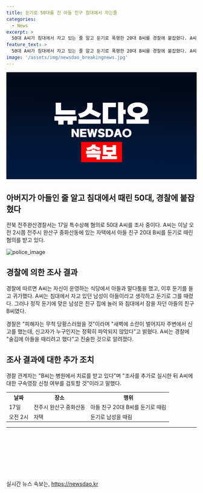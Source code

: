 ```yaml
---
title: 둔기로 50대를 친 아들 친구 침대에서 자는줄
categories:
  - News
excerpt: >
  50대 A씨가 침대에서 자고 있는 줄 알고 둔기로 폭행한 20대 B씨를 경찰에 붙잡혔다. A씨는 술에 취해 아들과 말다툼을 한 뒤 집으로 귀가한 뒤, 침대에서 자는 남성을 아들이라 착각하고 폭행했다. 피해자는 아들 친구로, 사건은 주변 신고로 드러났다. A씨는 술에 취한 상태에서의 행동이라 주장했고, 피해자는 병원 치료 후 경찰의 추가 조사에 따라 A씨에 대한 구속 여부가 결정될 예정이다.
feature_text: >
  50대 A씨가 침대에서 자고 있는 줄 알고 둔기로 폭행한 20대 B씨를 경찰에 붙잡혔다. A씨는 술에 취해 아들과 말다툼을 한 뒤 집으로 귀가한 뒤, 침대에서 자는 남성을 아들이라 착각하고 폭행했다. 피해자는 아들 친구로, 사건은 주변 신고로 드러났다. A씨는 술에 취한 상태에서의 행동이라 주장했고, 피해자는 병원 치료 후 경찰의 추가 조사에 따라 A씨에 대한 구속 여부가 결정될 예정이다.
image: '/assets/img/newsdao_breakingnews.jpg'
---
```


<p><img src="/assets/img/newsdao_breakingnews.jpg" alt="ranknews 속보" /></p>

<h2>아버지가 아들인 줄 알고 침대에서 때린 50대, 경찰에 붙잡혔다</h2>

<p data-ke-size="size16">전북 전주완산경찰서는 17일 특수상해 혐의로 50대 A씨를 조사 중이다. A씨는 이날 오전 2시쯤 전주시 완산구 중화산동에 있는 자택에서 아들 친구 20대 B씨를 둔기로 때린 혐의를 받고 있다.</p>

<p><img src="https://image.shutterstock.com/image-photo/police-line-do-not-cross-260nw-1365070013.jpg" alt="police_image"></p>

<h2 data-ke-size="size26">경찰에 의한 조사 결과</h2>

<p data-ke-size="size16">경찰에 따르면 A씨는 자신이 운영하는 식당에서 아들과 말다툼을 했고, 이후 둔기를 들고 귀가했다. A씨는 침대에서 자고 있던 남성이 아들이라고 생각하고 둔기로 그를 때렸다. 그러나 정작 둔기에 맞은 남성은 친구 집에 놀러 와 침대에서 잠을 자던 아들의 친구 B씨였다.</p>

<p data-ke-size="size16">경찰은 "피해자는 무척 당황스러웠을 것"이라며 "새벽에 소란이 벌어지자 주변에서 신고를 했는데, 신고자가 누구인지는 정확히 파악되지 않았다"고 밝혔다. A씨는 경찰에 "술김에 아들을 때리려고 했다"고 진술한 것으로 알려졌다.</p>

<h2 data-ke-size="size26">조사 결과에 대한 추가 조치</h2>

<p data-ke-size="size16">경찰 관계자는 "B씨는 병원에서 치료를 받고 있다"며 "조사를 추가로 실시한 뒤 A씨에 대한 구속영장 신청 여부를 검토할 것"이라고 말했다.</p>

<table>
  <tr>
    <th>날짜</th>
    <th>장소</th>
    <th>행위</th>
  </tr>
  <tr>
    <td>17일</td>
    <td>전주시 완산구 중화산동</td>
    <td>아들 친구 20대 B씨를 둔기로 때림</td>
  </tr>
  <tr>
    <td>오전 2시</td>
    <td>자택</td>
    <td>둔기로 남성을 때림</td>
  </tr>
</table>

<hr>

<p data-ke-size="size16">&nbsp;</p>

<p data-ke-size="size16">&nbsp;</p>

<p data-ke-size="size16">&nbsp;</p>

<p data-ke-size="size16">&nbsp;</p>
실시간 뉴스 속보는, <a href="https://newsdao.kr" rel="dofollow">https://newsdao.kr</a>


